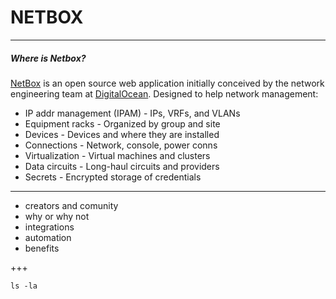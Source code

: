 # NETBOX

---

##### Where is Netbox?

[NetBox](https://netbox.readthedocs.io/en/latest/) is an open source web application initially conceived by the network engineering team at [DigitalOcean](https://www.digitalocean.com/). Designed to help network management:

* IP addr management (IPAM) - IPs, VRFs, and VLANs
* Equipment racks - Organized by group and site
* Devices - Devices and where they are installed
* Connections - Network, console, power conns
* Virtualization - Virtual machines and clusters
* Data circuits - Long-haul circuits and providers
* Secrets - Encrypted storage of credentials

---

* creators and comunity
* why or why not
* integrations
* automation
* benefits

+++

```
ls -la
```

